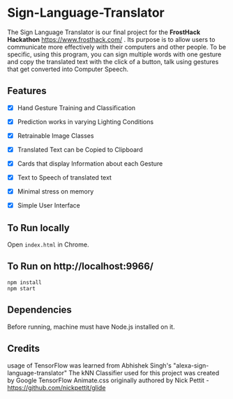 # Sign-Language-Translator

The Sign Language Translator is our final project for the **FrostHack Hackathon** https://www.frosthack.com/ . Its purpose is to allow users to communicate more effectively with their computers and other people. To be specific, using this program, you can sign multiple words with one gesture and copy the translated text with the click of a button, talk using gestures that get converted into Computer Speech.  

## Features
- [x] Hand Gesture Training and Classification
- [x] Prediction works in varying Lighting Conditions
- [x] Retrainable Image Classes
- [x] Translated Text can be Copied to Clipboard
- [x] Cards that display Information about each Gesture
- [x] Text to Speech of translated text
- [x] Minimal stress on memory
- [x] Simple User Interface


## To Run locally 
Open `index.html` in Chrome.<br/>


## To Run on http://localhost:9966/
```
npm install
npm start
```

## Dependencies
Before running, machine must have Node.js installed on it.

## Credits

usage of TensorFlow was learned from Abhishek Singh's "alexa-sign-language-translator"
The kNN Classifier used for this project was created by Google TensorFlow
Animate.css originally authored by Nick Pettit - https://github.com/nickpettit/glide
